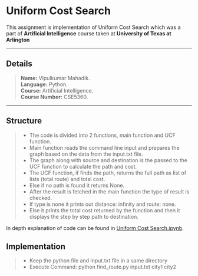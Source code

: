 Uniform Cost Search
===================


This assignment is implementation of Uniform Cost Search which was a part of **Artificial Intelligence** course taken at **University of Texas at Arlington**

----------


Details
-------------
> **Name:** Vipulkumar Mahadik.  
> **Language:** Python.  
> **Course:** Artificial Intelligence.  
> **Course Number:** CSE5360.  


----------


Structure
-------------
>- The code is divided into 2 functions, main function and UCF function.
>- Main function reads the command line input and prepares the graph based on the data from the input.txt file.
>- The graph along with source and destination is the passed to the UCF function to calculate the path and cost.
>- The UCF function, if finds the path, returns the full path as list of lists (total route) and total cost.
>- Else if no path is found it returns None.
>- After the result is fetched in the main function the type of result is checked.
>- If type is none it prints out distance: infinity and route: none.
>- Else it prints the total cost returned by the function and then it displays the step by step path to destination.


In depth explanation of code can be found in [Uniform Cost Search.ipynb](Uniform%20Cost%20Search.ipynb).



Implementation
-------------
>- Keep the python file and input.txt file in a same directory
>- Execute Command:
>python find_route.py input.txt city1 city2
